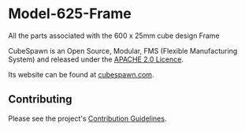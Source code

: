 Model-625-Frame
===============

All the parts associated with the 600 x 25mm cube design Frame

CubeSpawn is an Open Source, Modular, FMS (Flexible Manufacturing System)
and released under the [APACHE 2.0 Licence](http://www.apache.org/licenses/).

Its website can be found at [cubespawn.com](http://cubespawn.com).

Contributing
------------

Please see the project's [Contribution Guidelines](https://github.com/CubeSpawnParts/blob/Model-625-Frame/CONTRIBUTING.md).

